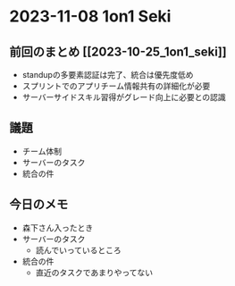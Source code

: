 # 2023-11-08 1on1 Seki

## 前回のまとめ [[2023-10-25_1on1_seki]]

- standupの多要素認証は完了、統合は優先度低め
- スプリントでのアプリチーム情報共有の詳細化が必要
- サーバーサイドスキル習得がグレード向上に必要との認識

## 議題

- チーム体制
- サーバーのタスク
- 統合の件

## 今日のメモ

- 森下さん入ったとき
- サーバーのタスク
  - 読んでいっているところ
- 統合の件
  - 直近のタスクであまりやってない